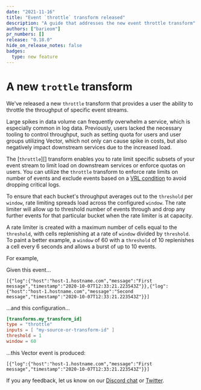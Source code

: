 ```yaml
---
date: "2021-11-16"
title: "Event `throttle` transform released"
description: "A guide that addresses the new event throttle transform"
authors: ["barieom"]
pr_numbers: []
release: "0.18.0"
hide_on_release_notes: false
badges:
  type: new feature
---
```


# A new `trottle` transform 


We've released a new `throttle` transform that provides a user the ability to throttle the throughput of specific event streams.

Large spikes in data volume can frequently overwhelm a service, which is especially common in log data. Previously, users lacked the necessary tooling to control throughput, such as setting quota for users and user groups utilizing Vector, which not only can cause spike in costs, but also negatively impact downstream services due to the increased load. 

The [`throttle`][] transform enables you to rate limit specific subsets of your event stream to limit load on downstream services or enforce quotas on users. You can utilize the `throttle` transform to enforce rate limits on number of events and exclude events based on a [VRL condition][] to avoid dropping critical logs. 

To ensure that each bucket's throughput averages out to the `threshold` per `window`, rate limiting spreads load across the configured `window`. The rate limiter will allow up to threshold number of events through and drop any further events for that particular bucket when the rate limiter is at capacity. 

A rate limiter is created with a maximum number of cells equal to the `threshold`, with cells replenishing at a rate of `window` divided by `threshold`. To paint a better example, a `window` of 60 with a `threshold` of 10 replenishes a cell every 6 seconds and allows a burst of up to 10 events. 

For example,

Given this event...
```
[{"log":{"host":"host-1.hostname.com","message":"First message","timestamp":"2020-10-07T12:33:21.223543Z"}},{"log":{"host":"host-1.hostname.com","message":"Second message","timestamp":"2020-10-07T12:33:21.223543Z"}}]
```

...and this configuration...
```toml
[transforms.my_transform_id]
type = "throttle"
inputs = [ "my-source-or-transform-id" ]
threshold = 1
window = 60
```

...this Vector event is produced:
```
[{"log":{"host":"host-1.hostname.com","message":"First message","timestamp":"2020-10-07T12:33:21.223543Z"}}]
```

If you any feedback, let us know on our [Discord chat][] or [Twitter][].

['throttle']:https://master.vector.dev/docs/reference/configuration/transforms/throttle/
[VRL condition]:https://vector.dev/docs/reference/vrl/#example-filtering-events
[Discord chat]:https://discord.com/invite/dX3bdkF
[Twitter]:https://twitter.com/vectordotdev

